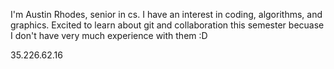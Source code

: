 I'm Austin Rhodes, senior in cs. I have an interest in coding, algorithms, and graphics. 
Excited to learn about git and collaboration this semester becuase I don't have 
very much experience with them :D

35.226.62.16

